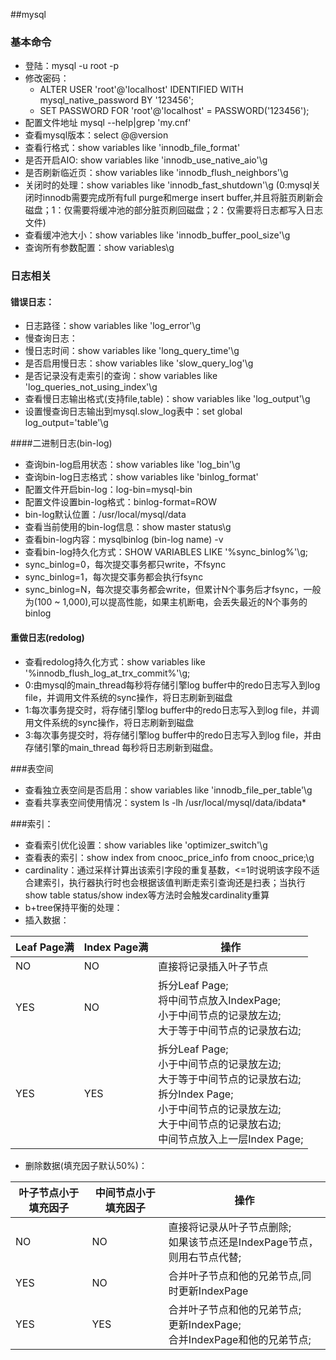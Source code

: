 ##mysql
### 基本命令
- 登陆：mysql -u root -p
- 修改密码：
  - ALTER USER 'root'@'localhost' IDENTIFIED WITH mysql_native_password BY '123456';
  - SET PASSWORD FOR 'root'@'localhost' = PASSWORD('123456');
-  配置文件地址 mysql --help|grep 'my.cnf'
- 查看mysql版本：select @@version
- 查看行格式：show variables like 'innodb_file_format'
- 是否开启AIO: show variables like 'innodb_use_native_aio'\g 
- 是否刷新临近页：show variables like 'innodb_flush_neighbors'\g 
- 关闭时的处理：show variables like 'innodb_fast_shutdown'\g (0:mysql关闭时innodb需要完成所有full purge和merge insert buffer,并且将脏页刷新会磁盘；1：仅需要将缓冲池的部分脏页刷回磁盘；2：仅需要将日志都写入日志文件)
- 查看缓冲池大小：show variables like 'innodb_buffer_pool_size'\g 
- 查询所有参数配置：show variables\g

### 日志相关
#### 错误日志：
- 日志路径：show variables like 'log_error'\g 
- 慢查询日志：
- 慢日志时间：show variables like 'long_query_time'\g
- 是否启用慢日志：show variables like 'slow_query_log'\g
- 是否记录没有走索引的查询：show variables like 'log_queries_not_using_index'\g
- 查看慢日志输出格式(支持file,table)：show variables like 'log_output'\g
- 设置慢查询日志输出到mysql.slow_log表中：set global log_output='table'\g

####二进制日志(bin-log)
- 查询bin-log启用状态：show variables like 'log_bin'\g
- 查询bin-log日志格式：show variables like 'binlog_format'
- 配置文件开启bin-log：log-bin=mysql-bin
- 配置文件设置bin-log格式：binlog-format=ROW
- bin-log默认位置：/usr/local/mysql/data
- 查看当前使用的bin-log信息：show master status\g
- 查看bin-log内容：mysqlbinlog (bin-log name) -v
-  查看bin-log持久化方式：SHOW VARIABLES LIKE '%sync_binlog%'\g;
 - sync_binlog=0，每次提交事务都只write，不fsync
 - sync_binlog=1，每次提交事务都会执行fsync
 - sync_binlog=N，每次提交事务都会write，但累计N个事务后才fsync，一般为(100 ~ 1,000),可以提高性能，如果主机断电，会丢失最近的N个事务的binlog

#### 重做日志(redolog)
- 查看redolog持久化方式：show variables like '%innodb_flush_log_at_trx_commit%'\g;
- 0:由mysql的main_thread每秒将存储引擎log buffer中的redo日志写入到log file，并调用文件系统的sync操作，将日志刷新到磁盘
- 1:每次事务提交时，将存储引擎log buffer中的redo日志写入到log file，并调用文件系统的sync操作，将日志刷新到磁盘
- 3:每次事务提交时，将存储引擎log buffer中的redo日志写入到log file，并由存储引擎的main_thread 每秒将日志刷新到磁盘。

###表空间
- 查看独立表空间是否启用：show variables like 'innodb_file_per_table'\g
- 查看共享表空间使用情况：system ls -lh /usr/local/mysql/data/ibdata*

###索引：
- 查看索引优化设置：show variables like 'optimizer_switch'\g
- 查看表的索引：show index from cnooc_price_info from cnooc_price;\g 
- cardinality：通过采样计算出该索引字段的重复基数，<=1时说明该字段不适合建索引，执行器执行时也会根据该值判断走索引查询还是扫表；当执行show table status/show index等方法时会触发cardinality重算
- b+tree保持平衡的处理：
 - 插入数据：

  | Leaf Page满   |    Index Page满     |    操作
  |   ---         |       ---          |      --- |
  |   NO          |        NO          |      直接将记录插入叶子节点 |
  |   YES         |       NO           |     拆分Leaf Page;<br>将中间节点放入IndexPage;<br/>小于中间节点的记录放左边;<br/>大于等于中间节点的记录放右边; |
  |   YES         |        YES         |     拆分Leaf Page;<br>小于中间节点的记录放左边;<br>大于等于中间节点的记录放右边;<br>拆分Index Page;<br>小于中间节点的记录放左边;<br>大于中间节点的记录放右边;<br>中间节点放入上一层Index Page;|


  - 删除数据(填充因子默认50%)：
 
  | 叶子节点小于填充因子 | 中间节点小于填充因子  |  操作 |
|   ---       |   ---       |   --- |
|   NO              |    NO             |    直接将记录从叶子节点删除;<br>如果该节点还是IndexPage节点，则用右节点代替;|
|   YES             |    NO             |    合并叶子节点和他的兄弟节点,同时更新IndexPage|
|   YES             |    YES             |   合并叶子节点和他的兄弟节点;<br>更新IndexPage;<br>合并IndexPage和他的兄弟节点;|
